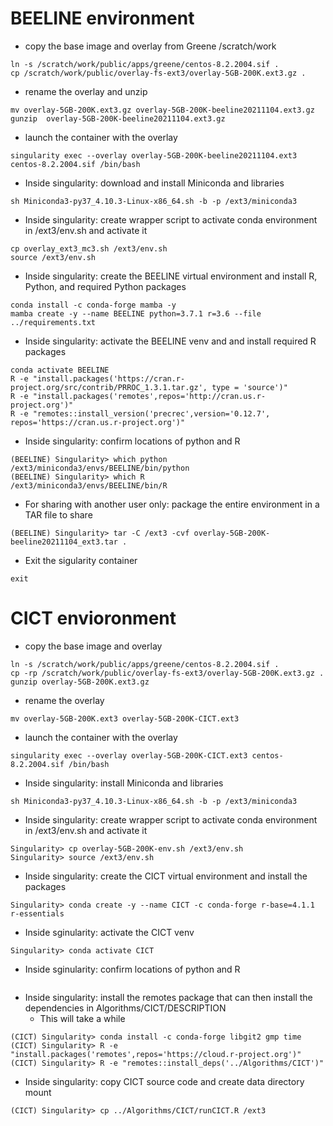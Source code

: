 # BEELINE environment
- copy the base image and overlay from Greene /scratch/work
```
ln -s /scratch/work/public/apps/greene/centos-8.2.2004.sif .
cp /scratch/work/public/overlay-fs-ext3/overlay-5GB-200K.ext3.gz .
```

- rename the overlay and unzip
```
mv overlay-5GB-200K.ext3.gz overlay-5GB-200K-beeline20211104.ext3.gz
gunzip  overlay-5GB-200K-beeline20211104.ext3.gz 
```

- launch the container with the overlay
```
singularity exec --overlay overlay-5GB-200K-beeline20211104.ext3 centos-8.2.2004.sif /bin/bash
```

- Inside singularity: download and install Miniconda and libraries
```
sh Miniconda3-py37_4.10.3-Linux-x86_64.sh -b -p /ext3/miniconda3
```

- Inside singularity: create wrapper script to activate conda environment in /ext3/env.sh and activate it
```
cp overlay_ext3_mc3.sh /ext3/env.sh
source /ext3/env.sh
```

- Inside singularity: create the BEELINE virtual environment and install R, Python, and required Python packages
```
conda install -c conda-forge mamba -y
mamba create -y --name BEELINE python=3.7.1 r=3.6 --file ../requirements.txt
```

- Inside singularity: activate the BEELINE venv and and install required R packages
```
conda activate BEELINE
R -e "install.packages('https://cran.r-project.org/src/contrib/PRROC_1.3.1.tar.gz', type = 'source')"
R -e "install.packages('remotes',repos='http://cran.us.r-project.org')"
R -e "remotes::install_version('precrec',version='0.12.7', repos='https://cran.us.r-project.org')"
```

- Inside singularity: confirm locations of python and R
```
(BEELINE) Singularity> which python
/ext3/miniconda3/envs/BEELINE/bin/python
(BEELINE) Singularity> which R
/ext3/miniconda3/envs/BEELINE/bin/R
```

- For sharing with another user only: package the entire environment in a TAR file to share

```
(BEELINE) Singularity> tar -C /ext3 -cvf overlay-5GB-200K-beeline20211104_ext3.tar .
```

- Exit the sigularity container
```
exit
```

# CICT envioronment
- copy the base image and overlay
```
ln -s /scratch/work/public/apps/greene/centos-8.2.2004.sif .
cp -rp /scratch/work/public/overlay-fs-ext3/overlay-5GB-200K.ext3.gz .
gunzip overlay-5GB-200K.ext3.gz
```

- rename the overlay
```
mv overlay-5GB-200K.ext3 overlay-5GB-200K-CICT.ext3
```

- launch the container with the overlay
```
singularity exec --overlay overlay-5GB-200K-CICT.ext3 centos-8.2.2004.sif /bin/bash
```

- Inside singularity: install Miniconda and libraries
```
sh Miniconda3-py37_4.10.3-Linux-x86_64.sh -b -p /ext3/miniconda3
```

- Inside singularity: create wrapper script to activate conda environment in /ext3/env.sh and activate it
```
Singularity> cp overlay-5GB-200K-env.sh /ext3/env.sh
Singularity> source /ext3/env.sh
```

- Inside singularity: create the CICT virtual environment and install the packages
```
Singularity> conda create -y --name CICT -c conda-forge r-base=4.1.1 r-essentials
```

- Inside sginularity: activate the CICT venv 
```
Singularity> conda activate CICT
```

- Inside sginularity: confirm locations of python and R
```
```

- Inside singularity: install the remotes package that can then install the dependencies in Algorithms/CICT/DESCRIPTION
  - This will take a while
```
(CICT) Singularity> conda install -c conda-forge libgit2 gmp time
(CICT) Singularity> R -e "install.packages('remotes',repos='https://cloud.r-project.org')"
(CICT) Singularity> R -e "remotes::install_deps('../Algorithms/CICT')"
```

- Inside singularity: copy CICT source code and create data directory mount
```
(CICT) Singularity> cp ../Algorithms/CICT/runCICT.R /ext3
```
